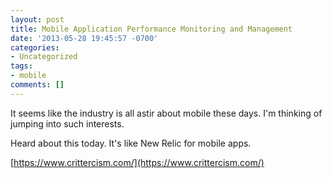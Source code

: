 ```yaml
---
layout: post
title: Mobile Application Performance Monitoring and Management
date: '2013-05-28 19:45:57 -0700'
categories:
- Uncategorized
tags:
- mobile
comments: []
---
```


It seems like the industry is all astir about mobile these days. I'm thinking of
jumping into such interests.

Heard about this today. It's like New Relic for mobile apps.

[https://www.crittercism.com/](https://www.crittercism.com/)

